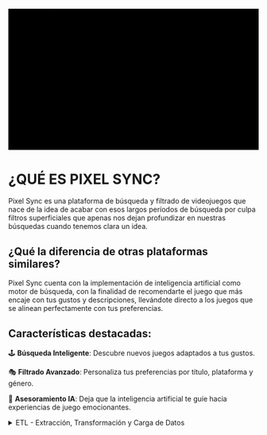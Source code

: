 ![Alt Img](images\juegos.gif)

# ¿QUÉ ES PIXEL SYNC?
Pixel Sync es una plataforma de búsqueda y filtrado de videojuegos que nace de la idea de acabar con esos largos períodos de búsqueda por culpa filtros superficiales que apenas nos dejan profundizar en nuestras búsquedas cuando tenemos clara un idea.

## ¿Qué la diferencia de otras plataformas similares?

Pixel Sync cuenta con la implementación de inteligencia artificial como motor de búsqueda, con la finalidad de recomendarte el juego que más encaje con tus gustos y descripciones, llevándote directo a los juegos que se alinean perfectamente con tus preferencias.

## Características destacadas:
🕹 **Búsqueda Inteligente**: Descubre nuevos juegos adaptados a tus gustos.

🎭 **Filtrado Avanzado**: Personaliza tus preferencias por título, plataforma y género.

🚀 **Asesoramiento IA**: Deja que la inteligencia artificial te guíe hacia experiencias de juego emocionantes.

<details>
<summary>ETL - Extracción, Transformación y Carga de Datos</summary>
<br>
Todos los archivos de datos se encuentran en la carpeta "data".

En la carpeta "notebooks" encontrarás cómo se realizó cada proceso:

### 🌐 Extracción de Datos de Metacritic:

En la fase de extracción, obtuve los datos de [Metacritic](https://www.metacritic.com/game/) a través de una llamada a la API externa de [Apify](https://apify.com/). La base de datos, posteriormente, fue exportada a un archivo .CSV ("metacritic.csv") para proceder a su tranformación y limpieza.

### 🧹 Transformación con Pandas:

Una vez recabados los datos, utilizamos la librería Pandas de Python para transformar y limpiar los mismos, empezando por una buena exploración del dato, así como la utilización de herramientas tales como limpieza de duplicados, agrupaciones y transformación de valores únicos, tratamiento de nulos...etc. Exportar el resultado nos dará como resultado  "metacritic_transform.csv".


### 🚚 Carga en la Base de Datos SQL:

Finalmente, dirigí mis datos hacia su nuevo hogar en una base de datos SQL. Gracias a la integración de Pandas con SQL, este proceso fue como construir un puente cósmico directo desde los datos transformados hasta la base de datos, asegurando un viaje suave y sin contratiempos.

### Extra: Traducción de los datos



</details>

